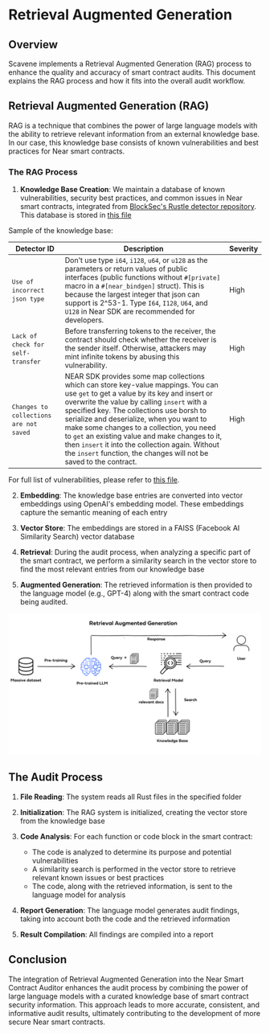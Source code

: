 # Retrieval Augmented Generation

## Overview

Scavene implements a Retrieval Augmented Generation (RAG) process to enhance the quality and accuracy of smart contract audits. This document explains the RAG process and how it fits into the overall audit workflow.

## Retrieval Augmented Generation (RAG)

RAG is a technique that combines the power of large language models with the ability to retrieve relevant information from an external knowledge base. In our case, this knowledge base consists of known vulnerabilities and best practices for Near smart contracts.

### The RAG Process

1. **Knowledge Base Creation**: We maintain a database of known vulnerabilities, security best practices, and common issues in Near smart contracts, integrated from [BlockSec's Rustle detector repository](https://github.com/blocksecteam/rustle?tab=readme-ov-file#detectors). This database is stored in [this file](/vulnerabilities/list_vulnerabilities.csv)

Sample of the knowledge base:

| Detector ID             | Description                                                                                 | Severity |
| ----------------------- | ------------------------------------------------------------------------------------------- | -------- |
| `Use of incorrect json type`     | Don't use type `i64`, `i128`, `u64`, or `u128` as the parameters or return values of public interfaces (public functions without `#[private]` macro in a `#[near_bindgen]` struct). This is because the largest integer that json can support is 2^53-1. Type `I64`, `I128`, `U64`, and `U128` in Near SDK are recommended for developers.	                 | High     |
| `Lack of check for self-transfer`  | Before transferring tokens to the receiver, the contract should check whether the receiver is the sender itself. Otherwise, attackers may mint infinite tokens by abusing this vulnerability.	 | High     |
| `Changes to collections are not saved`            | NEAR SDK provides some map collections which can store key-value mappings. You can use `get` to get a value by its key and insert or overwrite the value by calling `insert` with a specified key. The collections use borsh to serialize and deserialize, when you want to make some changes to a collection, you need to `get` an existing value and make changes to it, then `insert` it into the collection again. Without the `insert` function, the changes will not be saved to the contract.	     | High     |

For full list of vulnerabilities, please refer to [this file](/vulnerabilities/list_vulnerabilities.csv).

2. **Embedding**: The knowledge base entries are converted into vector embeddings using OpenAI's embedding model. These embeddings capture the semantic meaning of each entry

3. **Vector Store**: The embeddings are stored in a FAISS (Facebook AI Similarity Search) vector database

4. **Retrieval**: During the audit process, when analyzing a specific part of the smart contract, we perform a similarity search in the vector store to find the most relevant entries from our knowledge base

5. **Augmented Generation**: The retrieved information is then provided to the language model (e.g., GPT-4) along with the smart contract code being audited.

![RAG Process](/rag.png)

## The Audit Process

1. **File Reading**: The system reads all Rust files in the specified folder

2. **Initialization**: The RAG system is initialized, creating the vector store from the knowledge base

3. **Code Analysis**: For each function or code block in the smart contract:
   - The code is analyzed to determine its purpose and potential vulnerabilities
   - A similarity search is performed in the vector store to retrieve relevant known issues or best practices
   - The code, along with the retrieved information, is sent to the language model for analysis

4. **Report Generation**: The language model generates audit findings, taking into account both the code and the retrieved information

5. **Result Compilation**: All findings are compiled into a report

## Conclusion

The integration of Retrieval Augmented Generation into the Near Smart Contract Auditor enhances the audit process by combining the power of large language models with a curated knowledge base of smart contract security information. This approach leads to more accurate, consistent, and informative audit results, ultimately contributing to the development of more secure Near smart contracts.
